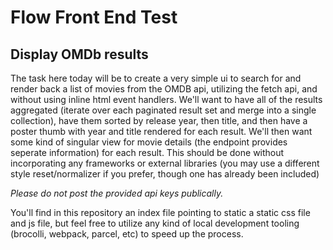 # Flow Front End Test

## Display OMDb results
The task here today will be to create a very simple ui to search for and render back a list of movies from the OMDB api, utilizing the fetch api, and without using inline html event handlers. We'll want to have all of the results aggregated (iterate over each paginated result set and merge into a single collection), have them sorted by release year, then title, and then have a poster thumb with year and title rendered for each result. We'll then want some kind of singular view for movie details (the endpoint provides seperate information) for each result. This should be done without incorporating any frameworks or external libraries (you may use a different style reset/normalizer if you prefer, though one has already been included)

*Please do not post the provided api keys publically.*

You'll find in this repository an index file pointing to static a static css file and js file, but feel free to utilize any kind of local development tooling (brocolli, webpack, parcel, etc) to speed up the process.
